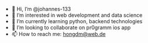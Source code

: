 - 👋 Hi, I’m @johannes-133
- 👀 I’m interested in web development and data science
- 🌱 I’m currently learning python, backend technologies
- 💞️ I’m looking to collaborate on pr0gramm ios app
- 📫 How to reach me: hongdm@web.de

<!---
johannes-133/johannes-133 is a ✨ special ✨ repository because its `README.md` (this file) appears on your GitHub profile.
You can click the Preview link to take a look at your changes.
--->
